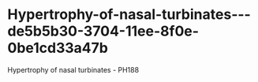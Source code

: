 # Hypertrophy-of-nasal-turbinates---de5b5b30-3704-11ee-8f0e-0be1cd33a47b
Hypertrophy of nasal turbinates - PH188
